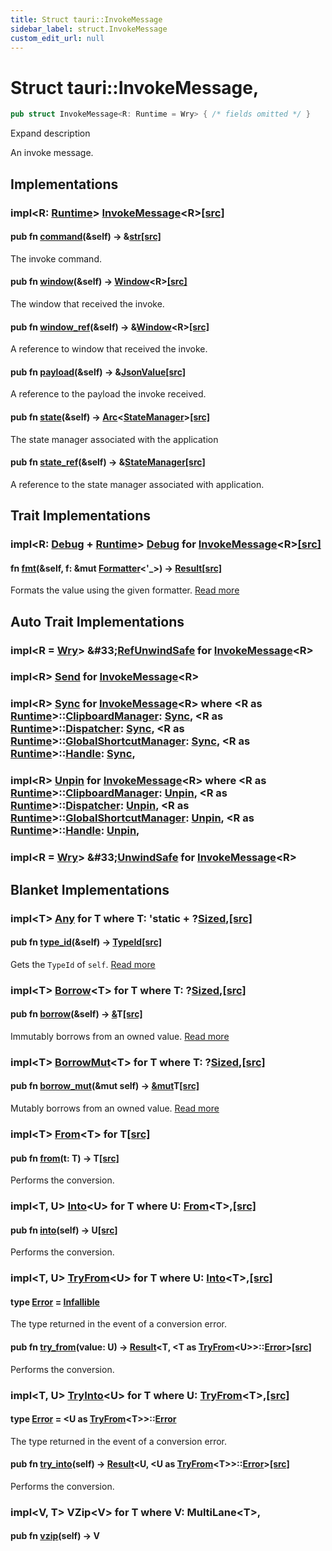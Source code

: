 ```yaml
---
title: Struct tauri::InvokeMessage
sidebar_label: struct.InvokeMessage
custom_edit_url: null
---
```


  # Struct tauri::InvokeMessage,

```rs
pub struct InvokeMessage<R: Runtime = Wry> { /* fields omitted */ }
```

Expand description

An invoke message.

## Implementations

### impl&lt;R: [Runtime](/docs/api/rust/tauri/trait.Runtime "trait tauri::Runtime")> [InvokeMessage](/docs/api/rust/tauri/struct.InvokeMessage "struct tauri::InvokeMessage")&lt;R>[\[src\]](/docs/api/rust/tauri/../src/tauri/hooks.rs#252-303 "goto source code")

#### pub fn [command](/docs/api/rust/tauri/about:blank#method.command)(&self) -> &[str](https://doc.rust-lang.org/1.54.0/std/primitive.str.html)[\[src\]](/docs/api/rust/tauri/../src/tauri/hooks.rs#270-272 "goto source code")

The invoke command.

#### pub fn [window](/docs/api/rust/tauri/about:blank#method.window)(&self) -> [Window](/docs/api/rust/tauri/window/struct.Window "struct tauri::window::Window")&lt;R>[\[src\]](/docs/api/rust/tauri/../src/tauri/hooks.rs#276-278 "goto source code")

The window that received the invoke.

#### pub fn [window_ref](/docs/api/rust/tauri/about:blank#method.window_ref)(&self) -> &[Window](/docs/api/rust/tauri/window/struct.Window "struct tauri::window::Window")&lt;R>[\[src\]](/docs/api/rust/tauri/../src/tauri/hooks.rs#282-284 "goto source code")

A reference to window that received the invoke.

#### pub fn [payload](/docs/api/rust/tauri/about:blank#method.payload)(&self) -> &[JsonValue](https://docs.rs/serde_json/1.0.66/serde_json/value/enum.Value.html "enum serde_json::value::Value")[\[src\]](/docs/api/rust/tauri/../src/tauri/hooks.rs#288-290 "goto source code")

A reference to the payload the invoke received.

#### pub fn [state](/docs/api/rust/tauri/about:blank#method.state)(&self) -> [Arc](https://doc.rust-lang.org/1.54.0/alloc/sync/struct.Arc.html "struct alloc::sync::Arc")&lt;[StateManager](/docs/api/rust/tauri/struct.StateManager "struct tauri::StateManager")>[\[src\]](/docs/api/rust/tauri/../src/tauri/hooks.rs#294-296 "goto source code")

The state manager associated with the application

#### pub fn [state_ref](/docs/api/rust/tauri/about:blank#method.state_ref)(&self) -> &[StateManager](/docs/api/rust/tauri/struct.StateManager "struct tauri::StateManager")[\[src\]](/docs/api/rust/tauri/../src/tauri/hooks.rs#300-302 "goto source code")

A reference to the state manager associated with application.

## Trait Implementations

### impl&lt;R: [Debug](https://doc.rust-lang.org/1.54.0/core/fmt/trait.Debug.html "trait core::fmt::Debug") + [Runtime](/docs/api/rust/tauri/trait.Runtime "trait tauri::Runtime")> [Debug](https://doc.rust-lang.org/1.54.0/core/fmt/trait.Debug.html "trait core::fmt::Debug") for [InvokeMessage](/docs/api/rust/tauri/struct.InvokeMessage "struct tauri::InvokeMessage")&lt;R>[\[src\]](/docs/api/rust/tauri/../src/tauri/hooks.rs#240 "goto source code")

#### fn [fmt](https://doc.rust-lang.org/1.54.0/core/fmt/trait.Debug.html#tymethod.fmt)(&self, f: &mut [Formatter](https://doc.rust-lang.org/1.54.0/core/fmt/struct.Formatter.html "struct core::fmt::Formatter")&lt;'\_>) -> [Result](https://doc.rust-lang.org/1.54.0/core/fmt/type.Result.html "type core::fmt::Result")[\[src\]](/docs/api/rust/tauri/../src/tauri/hooks.rs#240 "goto source code")

Formats the value using the given formatter. [Read more](https://doc.rust-lang.org/1.54.0/core/fmt/trait.Debug.html#tymethod.fmt)

## Auto Trait Implementations

### impl&lt;R = [Wry](/docs/api/rust/tauri/struct.Wry "struct tauri::Wry")> \&#33;[RefUnwindSafe](https://doc.rust-lang.org/1.54.0/std/panic/trait.RefUnwindSafe.html "trait std::panic::RefUnwindSafe") for [InvokeMessage](/docs/api/rust/tauri/struct.InvokeMessage "struct tauri::InvokeMessage")&lt;R>

### impl&lt;R> [Send](https://doc.rust-lang.org/1.54.0/core/marker/trait.Send.html "trait core::marker::Send") for [InvokeMessage](/docs/api/rust/tauri/struct.InvokeMessage "struct tauri::InvokeMessage")&lt;R>

### impl&lt;R> [Sync](https://doc.rust-lang.org/1.54.0/core/marker/trait.Sync.html "trait core::marker::Sync") for [InvokeMessage](/docs/api/rust/tauri/struct.InvokeMessage "struct tauri::InvokeMessage")&lt;R> where &lt;R as [Runtime](/docs/api/rust/tauri/trait.Runtime "trait tauri::Runtime")>::[ClipboardManager](/docs/api/rust/tauri/trait.Runtime#associatedtype.ClipboardManager "type tauri::Runtime::ClipboardManager"): [Sync](https://doc.rust-lang.org/1.54.0/core/marker/trait.Sync.html "trait core::marker::Sync"), &lt;R as [Runtime](/docs/api/rust/tauri/trait.Runtime "trait tauri::Runtime")>::[Dispatcher](/docs/api/rust/tauri/trait.Runtime#associatedtype.Dispatcher "type tauri::Runtime::Dispatcher"): [Sync](https://doc.rust-lang.org/1.54.0/core/marker/trait.Sync.html "trait core::marker::Sync"), &lt;R as [Runtime](/docs/api/rust/tauri/trait.Runtime "trait tauri::Runtime")>::[GlobalShortcutManager](/docs/api/rust/tauri/trait.Runtime#associatedtype.GlobalShortcutManager "type tauri::Runtime::GlobalShortcutManager"): [Sync](https://doc.rust-lang.org/1.54.0/core/marker/trait.Sync.html "trait core::marker::Sync"), &lt;R as [Runtime](/docs/api/rust/tauri/trait.Runtime "trait tauri::Runtime")>::[Handle](/docs/api/rust/tauri/trait.Runtime#associatedtype.Handle "type tauri::Runtime::Handle"): [Sync](https://doc.rust-lang.org/1.54.0/core/marker/trait.Sync.html "trait core::marker::Sync"),

### impl&lt;R> [Unpin](https://doc.rust-lang.org/1.54.0/core/marker/trait.Unpin.html "trait core::marker::Unpin") for [InvokeMessage](/docs/api/rust/tauri/struct.InvokeMessage "struct tauri::InvokeMessage")&lt;R> where &lt;R as [Runtime](/docs/api/rust/tauri/trait.Runtime "trait tauri::Runtime")>::[ClipboardManager](/docs/api/rust/tauri/trait.Runtime#associatedtype.ClipboardManager "type tauri::Runtime::ClipboardManager"): [Unpin](https://doc.rust-lang.org/1.54.0/core/marker/trait.Unpin.html "trait core::marker::Unpin"), &lt;R as [Runtime](/docs/api/rust/tauri/trait.Runtime "trait tauri::Runtime")>::[Dispatcher](/docs/api/rust/tauri/trait.Runtime#associatedtype.Dispatcher "type tauri::Runtime::Dispatcher"): [Unpin](https://doc.rust-lang.org/1.54.0/core/marker/trait.Unpin.html "trait core::marker::Unpin"), &lt;R as [Runtime](/docs/api/rust/tauri/trait.Runtime "trait tauri::Runtime")>::[GlobalShortcutManager](/docs/api/rust/tauri/trait.Runtime#associatedtype.GlobalShortcutManager "type tauri::Runtime::GlobalShortcutManager"): [Unpin](https://doc.rust-lang.org/1.54.0/core/marker/trait.Unpin.html "trait core::marker::Unpin"), &lt;R as [Runtime](/docs/api/rust/tauri/trait.Runtime "trait tauri::Runtime")>::[Handle](/docs/api/rust/tauri/trait.Runtime#associatedtype.Handle "type tauri::Runtime::Handle"): [Unpin](https://doc.rust-lang.org/1.54.0/core/marker/trait.Unpin.html "trait core::marker::Unpin"),

### impl&lt;R = [Wry](/docs/api/rust/tauri/struct.Wry "struct tauri::Wry")> \&#33;[UnwindSafe](https://doc.rust-lang.org/1.54.0/std/panic/trait.UnwindSafe.html "trait std::panic::UnwindSafe") for [InvokeMessage](/docs/api/rust/tauri/struct.InvokeMessage "struct tauri::InvokeMessage")&lt;R>

## Blanket Implementations

### impl&lt;T> [Any](https://doc.rust-lang.org/1.54.0/core/any/trait.Any.html "trait core::any::Any") for T where T: 'static + ?[Sized](https://doc.rust-lang.org/1.54.0/core/marker/trait.Sized.html "trait core::marker::Sized"),[\[src\]](https://doc.rust-lang.org/1.54.0/src/core/any.rs.html#131-135 "goto source code")

#### pub fn [type_id](https://doc.rust-lang.org/1.54.0/core/any/trait.Any.html#tymethod.type_id)(&self) -> [TypeId](https://doc.rust-lang.org/1.54.0/core/any/struct.TypeId.html "struct core::any::TypeId")[\[src\]](https://doc.rust-lang.org/1.54.0/src/core/any.rs.html#132 "goto source code")

Gets the `TypeId` of `self`. [Read more](https://doc.rust-lang.org/1.54.0/core/any/trait.Any.html#tymethod.type_id)

### impl&lt;T> [Borrow](https://doc.rust-lang.org/1.54.0/core/borrow/trait.Borrow.html "trait core::borrow::Borrow")&lt;T> for T where T: ?[Sized](https://doc.rust-lang.org/1.54.0/core/marker/trait.Sized.html "trait core::marker::Sized"),[\[src\]](https://doc.rust-lang.org/1.54.0/src/core/borrow.rs.html#208-213 "goto source code")

#### pub fn [borrow](https://doc.rust-lang.org/1.54.0/core/borrow/trait.Borrow.html#tymethod.borrow)(&self) -> [&](https://doc.rust-lang.org/1.54.0/std/primitive.reference.html)T[\[src\]](https://doc.rust-lang.org/1.54.0/src/core/borrow.rs.html#210 "goto source code")

Immutably borrows from an owned value. [Read more](https://doc.rust-lang.org/1.54.0/core/borrow/trait.Borrow.html#tymethod.borrow)

### impl&lt;T> [BorrowMut](https://doc.rust-lang.org/1.54.0/core/borrow/trait.BorrowMut.html "trait core::borrow::BorrowMut")&lt;T> for T where T: ?[Sized](https://doc.rust-lang.org/1.54.0/core/marker/trait.Sized.html "trait core::marker::Sized"),[\[src\]](https://doc.rust-lang.org/1.54.0/src/core/borrow.rs.html#216-220 "goto source code")

#### pub fn [borrow_mut](https://doc.rust-lang.org/1.54.0/core/borrow/trait.BorrowMut.html#tymethod.borrow_mut)(&mut self) -> [&mut](https://doc.rust-lang.org/1.54.0/std/primitive.reference.html)T[\[src\]](https://doc.rust-lang.org/1.54.0/src/core/borrow.rs.html#217 "goto source code")

Mutably borrows from an owned value. [Read more](https://doc.rust-lang.org/1.54.0/core/borrow/trait.BorrowMut.html#tymethod.borrow_mut)

### impl&lt;T> [From](https://doc.rust-lang.org/1.54.0/core/convert/trait.From.html "trait core::convert::From")&lt;T> for T[\[src\]](https://doc.rust-lang.org/1.54.0/src/core/convert/mod.rs.html#544-548 "goto source code")

#### pub fn [from](https://doc.rust-lang.org/1.54.0/core/convert/trait.From.html#tymethod.from)(t: T) -> T[\[src\]](https://doc.rust-lang.org/1.54.0/src/core/convert/mod.rs.html#545 "goto source code")

Performs the conversion.

### impl&lt;T, U> [Into](https://doc.rust-lang.org/1.54.0/core/convert/trait.Into.html "trait core::convert::Into")&lt;U> for T where U: [From](https://doc.rust-lang.org/1.54.0/core/convert/trait.From.html "trait core::convert::From")&lt;T>,[\[src\]](https://doc.rust-lang.org/1.54.0/src/core/convert/mod.rs.html#533-540 "goto source code")

#### pub fn [into](https://doc.rust-lang.org/1.54.0/core/convert/trait.Into.html#tymethod.into)(self) -> U[\[src\]](https://doc.rust-lang.org/1.54.0/src/core/convert/mod.rs.html#537 "goto source code")

Performs the conversion.

### impl&lt;T, U> [TryFrom](https://doc.rust-lang.org/1.54.0/core/convert/trait.TryFrom.html "trait core::convert::TryFrom")&lt;U> for T where U: [Into](https://doc.rust-lang.org/1.54.0/core/convert/trait.Into.html "trait core::convert::Into")&lt;T>,[\[src\]](https://doc.rust-lang.org/1.54.0/src/core/convert/mod.rs.html#581-590 "goto source code")

#### type [Error](https://doc.rust-lang.org/1.54.0/core/convert/trait.TryFrom.html#associatedtype.Error) = [Infallible](https://doc.rust-lang.org/1.54.0/core/convert/enum.Infallible.html "enum core::convert::Infallible")

The type returned in the event of a conversion error.

#### pub fn [try_from](https://doc.rust-lang.org/1.54.0/core/convert/trait.TryFrom.html#tymethod.try_from)(value: U) -> [Result](https://doc.rust-lang.org/1.54.0/core/result/enum.Result.html "enum core::result::Result")&lt;T, &lt;T as [TryFrom](https://doc.rust-lang.org/1.54.0/core/convert/trait.TryFrom.html "trait core::convert::TryFrom")&lt;U>>::[Error](https://doc.rust-lang.org/1.54.0/core/convert/trait.TryFrom.html#associatedtype.Error "type core::convert::TryFrom::Error")>[\[src\]](https://doc.rust-lang.org/1.54.0/src/core/convert/mod.rs.html#587 "goto source code")

Performs the conversion.

### impl&lt;T, U> [TryInto](https://doc.rust-lang.org/1.54.0/core/convert/trait.TryInto.html "trait core::convert::TryInto")&lt;U> for T where U: [TryFrom](https://doc.rust-lang.org/1.54.0/core/convert/trait.TryFrom.html "trait core::convert::TryFrom")&lt;T>,[\[src\]](https://doc.rust-lang.org/1.54.0/src/core/convert/mod.rs.html#567-576 "goto source code")

#### type [Error](https://doc.rust-lang.org/1.54.0/core/convert/trait.TryInto.html#associatedtype.Error) = &lt;U as [TryFrom](https://doc.rust-lang.org/1.54.0/core/convert/trait.TryFrom.html "trait core::convert::TryFrom")&lt;T>>::[Error](https://doc.rust-lang.org/1.54.0/core/convert/trait.TryFrom.html#associatedtype.Error "type core::convert::TryFrom::Error")

The type returned in the event of a conversion error.

#### pub fn [try_into](https://doc.rust-lang.org/1.54.0/core/convert/trait.TryInto.html#tymethod.try_into)(self) -> [Result](https://doc.rust-lang.org/1.54.0/core/result/enum.Result.html "enum core::result::Result")&lt;U, &lt;U as [TryFrom](https://doc.rust-lang.org/1.54.0/core/convert/trait.TryFrom.html "trait core::convert::TryFrom")&lt;T>>::[Error](https://doc.rust-lang.org/1.54.0/core/convert/trait.TryFrom.html#associatedtype.Error "type core::convert::TryFrom::Error")>[\[src\]](https://doc.rust-lang.org/1.54.0/src/core/convert/mod.rs.html#573 "goto source code")

Performs the conversion.

### impl&lt;V, T> VZip&lt;V> for T where V: MultiLane&lt;T>,

#### pub fn [vzip](/docs/api/rust/tauri/about:blank#tymethod.vzip)(self) -> V
  